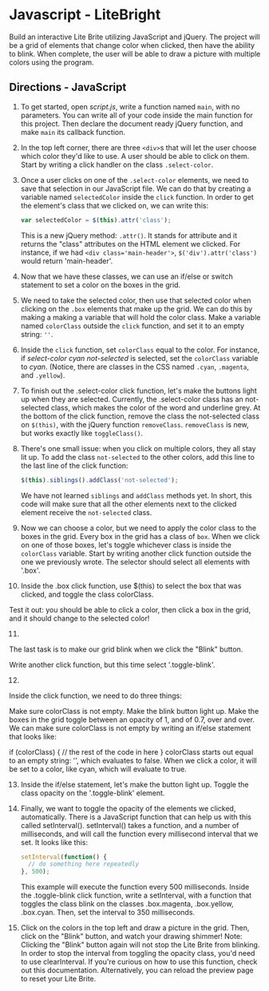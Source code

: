 # Javascript - LiteBright
Build an interactive Lite Brite utilizing JavaScript and jQuery. The project will be a grid of elements that change color when clicked, then have the ability to blink.  When complete, the user will be able to draw a picture with multiple colors using the program.

## Directions - JavaScript

1. To get started, open *script.js*, write a function named `main`, with no parameters. You can write all of your code inside the main function for this project. Then declare the document ready jQuery function, and make `main` its callback function.

2. In the top left corner, there are three `<div>`s that will let the user choose which color they'd like to use. A user should be able to click on them. Start by writing a click handler on the class `.select-color`.

3. Once a user clicks on one of the `.select-color` elements, we need to save that selection in our JavaScript file. We can do that by creating a variable named `selectedColor` inside the `click` function. In order to get the element's class that we clicked on, we can write this:
    ```javascript
    var selectedColor = $(this).attr('class');
    ```

    This is a new jQuery method: `.attr()`. It stands for attribute and it returns the "class" attributes on the HTML element we clicked. For instance, if we had `<div class='main-header'>`, `$('div').attr('class')` would return 'main-header'.

4. Now that we have these classes, we can use an if/else or switch statement to set a color on the boxes in the grid.

5. We need to take the selected color, then use that selected color when clicking on the `.box` elements that make up the grid. We can do this by making a making a variable that will hold the color class. Make a variable named `colorClass` outside the `click` function, and set it to an empty string: `''`.

6. Inside the `click` function, set `colorClass` equal to the color. For instance, if *select-color cyan not-selected* is selected, set the `colorClass` variable to *cyan*. (Notice, there are classes in the CSS named `.cyan`, `.magenta`, and `.yellow`).

7. To finish out the .select-color click function, let's make the buttons light up when they are selected. Currently, the .select-color class has an not-selected class, which makes the color of the word and underline grey. At the bottom of the click function, remove the class the not-selected class on `$(this)`, with the jQuery function `removeClass`. `removeClass` is new, but works exactly like `toggleClass()`.

8. There's one small issue: when you click on multiple colors, they all stay lit up. To add the class `not-selected` to the other colors, add this line to the last line of the click function:
    ```javascript
    $(this).siblings().addClass('not-selected');
    ```
    We have not learned `siblings` and `addClass` methods yet. In short, this code will make sure that all the other elements next to the clicked element receive the `not-selected` class.

9. Now we can choose a color, but we need to apply the color class to the boxes in the grid. Every box in the grid has a class of `box`. When we click on one of those boxes, let's toggle whichever class is inside the `colorClass` variable. Start by writing another click function outside the one we previously wrote. The selector should select all elements with '.box'.

10. Inside the .box click function, use $(this) to select the box that was clicked, and toggle the class colorClass.

Test it out: you should be able to click a color, then click a box in the grid, and it should change to the selected color!

11.
The last task is to make our grid blink when we click the "Blink" button.

Write another click function, but this time select '.toggle-blink'.

12.
Inside the click function, we need to do three things:

Make sure colorClass is not empty.
Make the blink button light up.
Make the boxes in the grid toggle between an opacity of 1, and of 0.7, over and over.
We can make sure colorClass is not empty by writing an if/else statement that looks like:

if (colorClass) {
  // the rest of the code in here
}
colorClass starts out equal to an empty string: '', which evaluates to false. When we click a color, it will be set to a color, like cyan, which will evaluate to true.

13. Inside the if/else statement, let's make the button light up. Toggle the class opacity on the '.toggle-blink' element.

14. Finally, we want to toggle the opacity of the elements we clicked, automatically. There is a JavaScript function that can help us with this called setInterval(). setInterval() takes a function, and a number of milliseconds, and will call the function every millisecond interval that we set. It looks like this:
    ```javascript
    setInterval(function() {
      // do something here repeatedly
    }, 500);
    ```  
    This example will execute the function every 500 milliseconds. Inside the .toggle-blink click function, write a setInterval, with a function that toggles the class blink on the classes .box.magenta, .box.yellow, .box.cyan. Then, set the interval to 350 milliseconds.

15. Click on the colors in the top left and draw a picture in the grid. Then, click on the "Blink" button, and watch your drawing shimmer! Note: Clicking the "Blink" button again will not stop the Lite Brite from blinking. In order to stop the interval from toggling the opacity class, you'd need to use clearInterval. If you're curious on how to use this function, check out this documentation. Alternatively, you can reload the preview page to reset your Lite Brite.
